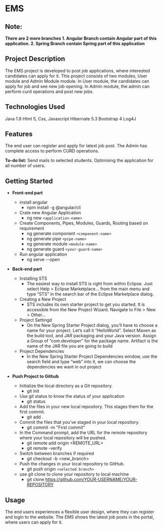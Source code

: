 # EMS

## Note:
**There are 2 more branches 1. Angular Branch contain Angular part of this application. 2. Spring Branch contain Spring part of this application**

## Project Description
The EMS project is developed to post job applications, where interested candidates can apply for it. This project consists of two modules, User module and Admin Module module. In User module, the candidates can apply for job and see new job opening. In Admin module, the admin can perform curd operations and post new jobs.

## Technologies Used
Java 1.8
Html 5, Css, Javascript
Hibernate 5.3
Bootstrap 4
Log4J

## Features
The end user can register and apply for latest job post.
The Admin has complete access to perform CURD operations.

**To-do list:**
Send mails to selected students.
Optimising the application for all number of users.

## Getting Started
- **Front-end part**
  - install angular
    - npm install -g @angular/cli
  - Crate new Angular Application
    - ng new `<application-name>`
  - Create Components, Pipes, Modules, Guards, Routing based on requirement
    - ng generate component `<component-name>`
    - ng generate pipe `<pipe-name>`
    - ng generate module `<module-name>`
    - ng generate guard `<your-guard-name>`
  - Run angular application
    - ng serve --open

- **Back-end part**
  - Installing STS
      - The easiest way to install STS is right from within Eclipse. Just select Help > Eclipse Marketplace… from the main menu and type “STS” in the search bar of the Eclipse Marketplace dialog.
  - Creating a New Project
      - STS includes its own starter project to get you started. It is accessible from the New Project Wizard. Navigate to File > New > Other… 
  - Project Settingd
      - On the New Spring Starter Project dialog, you’ll have to choose a name for your project. Let’s call it “HelloWorld”. Select Maven as the build tool, and JAR packaging and your Java version. Assign a Group of “com.developer” for the package name. Artifact is the name of the JAR file you are going to build
  - Project Dependencies
      - In the New Spring Starter Project Dependencies window, use the search field and type “web” into it, we can choose the dependencies we want in out project

- **Push Project to Github**
  - Initialize the local directory as a Git repository.
    - git init
  - Use git status to know the status of your application
    - git status
  - Add the files in your new local repository. This stages them for the first commit.
    - git add .
  - Commit the files that you've staged in your local repository.
    - git commit -m "First commit"
  - In the Command prompt, add the URL for the remote repository where your local repository will be pushed.
    - git remote add origin  <REMOTE_URL>
    - git remote -verify
  - Switch between branches if required
    - git checkout -b <new_branch>
  - Push the changes in your local repository to GitHub.
    - git push origin `<selected branch>`
  - use git clone to clone your repository to local machine
    - git clone https://github.com/YOUR-USERNAME/YOUR-REPOSITORY


## Usage
The end users experiences a flexible user design, where they can register and login to the website. The EMS shows the latest job posts in the portal, where users can apply for it.
